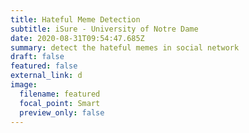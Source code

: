 ```yaml
---
title: Hateful Meme Detection
subtitle: iSure - University of Notre Dame
date: 2020-08-31T09:54:47.685Z
summary: detect the hateful memes in social network
draft: false
featured: false
external_link: d
image:
  filename: featured
  focal_point: Smart
  preview_only: false
---
```

